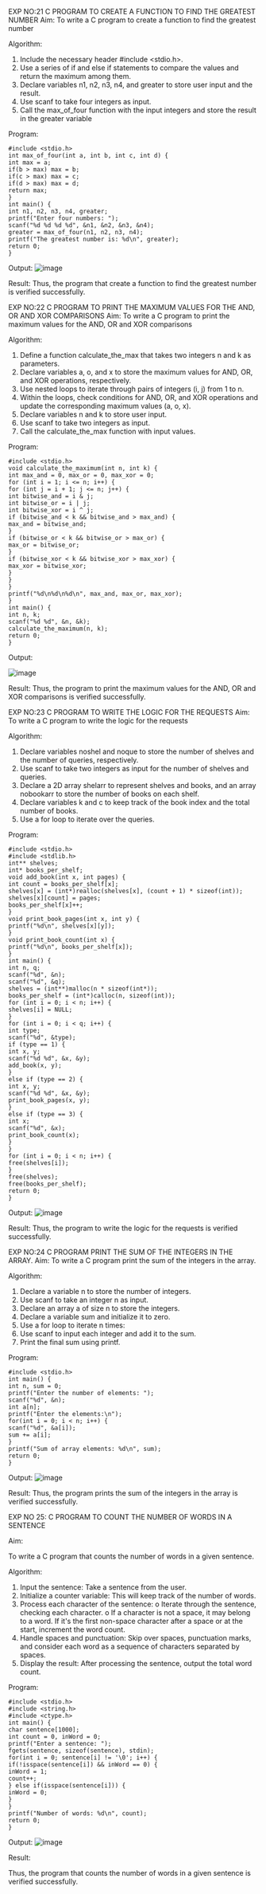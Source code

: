 

EXP NO:21 C PROGRAM TO CREATE A FUNCTION TO FIND THE GREATEST NUMBER
Aim:
To write a C program to create a function to find the greatest number

Algorithm:
1.	Include the necessary header #include <stdio.h>.
2.	Use a series of if and else if statements to compare the values and return the maximum among them.
3.	Declare variables n1, n2, n3, n4, and greater to store user input and the result.
4.	Use scanf to take four integers as input.
5.	Call the max_of_four function with the input integers and store the result in the greater variable
 
Program:
```
#include <stdio.h>
int max_of_four(int a, int b, int c, int d) {
int max = a;
if(b > max) max = b;
if(c > max) max = c;
if(d > max) max = d;
return max;
}
int main() {
int n1, n2, n3, n4, greater;
printf("Enter four numbers: ");
scanf("%d %d %d %d", &n1, &n2, &n3, &n4);
greater = max_of_four(n1, n2, n3, n4);
printf("The greatest number is: %d\n", greater);
return 0;
}
```
Output:
![image](https://github.com/user-attachments/assets/9c403225-dadc-4f98-aaa3-7a454f87b91d)

Result:
Thus, the program  that create a function to find the greatest number is verified successfully.


 
EXP NO:22 C PROGRAM TO PRINT THE MAXIMUM VALUES FOR THE AND, OR AND  XOR COMPARISONS
Aim:
To write a C program to print the maximum values for the AND, OR and XOR comparisons

Algorithm:
1.	Define a function calculate_the_max that takes two integers n and k as parameters.
2.	Declare variables a, o, and x to store the maximum values for AND, OR, and XOR operations, respectively.
3.	Use nested loops to iterate through pairs of integers (i, j) from 1 to n.
4.	Within the loops, check conditions for AND, OR, and XOR operations and update the corresponding maximum values (a, o, x).
5.	Declare variables n and k to store user input.
6.	Use scanf to take two integers as input.
7.	Call the calculate_the_max function with input values.
 
Program:
```
#include <stdio.h>
void calculate_the_maximum(int n, int k) {
int max_and = 0, max_or = 0, max_xor = 0;
for (int i = 1; i <= n; i++) {
for (int j = i + 1; j <= n; j++) {
int bitwise_and = i & j;
int bitwise_or = i | j;
int bitwise_xor = i ^ j;
if (bitwise_and < k && bitwise_and > max_and) {
max_and = bitwise_and;
}
if (bitwise_or < k && bitwise_or > max_or) {
max_or = bitwise_or;
}
if (bitwise_xor < k && bitwise_xor > max_xor) {
max_xor = bitwise_xor;
}
}
}
printf("%d\n%d\n%d\n", max_and, max_or, max_xor);
}
int main() {
int n, k;
scanf("%d %d", &n, &k);
calculate_the_maximum(n, k);
return 0;
}
```
Output:

![image](https://github.com/user-attachments/assets/11efded2-93b7-4134-9b61-980b1fc8173e)


Result:
Thus, the program to print the maximum values for the AND, OR and XOR comparisons
is verified successfully.


 
EXP NO:23 C PROGRAM TO WRITE THE LOGIC FOR THE REQUESTS
Aim:
To write a C program to write the logic for the requests

Algorithm:
1.	Declare variables noshel and noque to store the number of shelves and the number of queries, respectively.
2.	Use scanf to take two integers as input for the number of shelves and queries.
3.	Declare a 2D array shelarr to represent shelves and books, and an array nobookarr to store the number of books on each shelf.
4.	Declare variables k and c to keep track of the book index and the total number of books.
5.	Use a for loop to iterate over the queries.
 
Program:
```
#include <stdio.h>
#include <stdlib.h>
int** shelves;
int* books_per_shelf;
void add_book(int x, int pages) {
int count = books_per_shelf[x];
shelves[x] = (int*)realloc(shelves[x], (count + 1) * sizeof(int));
shelves[x][count] = pages;
books_per_shelf[x]++;
}
void print_book_pages(int x, int y) {
printf("%d\n", shelves[x][y]);
}
void print_book_count(int x) {
printf("%d\n", books_per_shelf[x]);
}
int main() {
int n, q;
scanf("%d", &n);
scanf("%d", &q);
shelves = (int**)malloc(n * sizeof(int*));
books_per_shelf = (int*)calloc(n, sizeof(int));
for (int i = 0; i < n; i++) {
shelves[i] = NULL;
}
for (int i = 0; i < q; i++) {
int type;
scanf("%d", &type);
if (type == 1) {
int x, y;
scanf("%d %d", &x, &y);
add_book(x, y);
}
else if (type == 2) {
int x, y;
scanf("%d %d", &x, &y);
print_book_pages(x, y);
}
else if (type == 3) {
int x;
scanf("%d", &x);
print_book_count(x);
}
}
for (int i = 0; i < n; i++) {
free(shelves[i]);
}
free(shelves);
free(books_per_shelf);
return 0;
}
```
Output:
![image](https://github.com/user-attachments/assets/42e13473-1c5b-4f47-8d22-003714b17d35)


Result:
Thus, the program to write the logic for the requests is verified successfully.


 
EXP NO:24 C PROGRAM PRINT THE SUM OF THE INTEGERS IN THE ARRAY.
Aim:
To write a C program print the sum of the integers in the array.

Algorithm:
1.	Declare a variable n to store the number of integers.
2.	Use scanf to take an integer n as input.
3.	Declare an array a of size n to store the integers.
4.	Declare a variable sum and initialize it to zero.
5.	Use a for loop to iterate n times:
6.	Use scanf to input each integer and add it to the sum.
7.	Print the final sum using printf.



Program:
```
#include <stdio.h>
int main() {
int n, sum = 0;
printf("Enter the number of elements: ");
scanf("%d", &n);
int a[n];
printf("Enter the elements:\n");
for(int i = 0; i < n; i++) {
scanf("%d", &a[i]);
sum += a[i];
}
printf("Sum of array elements: %d\n", sum);
return 0;
}
```
Output:
![image](https://github.com/user-attachments/assets/3b1b9862-eb98-4a2b-9208-9e0bfeb337a9)

 


Result:
Thus, the program prints the sum of the integers in the array is verified successfully.


 
EXP NO 25: C PROGRAM TO COUNT THE NUMBER OF WORDS IN A      SENTENCE



Aim:

To write a C program that counts the number of words in a given sentence.

Algorithm:

1.	Input the sentence: Take a sentence from the user.
2.	Initialize a counter variable: This will keep track of the number of words.
3.	Process each character of the sentence:
o	Iterate through the sentence, checking each character.
o	If a character is not a space, it may belong to a word. If it's the first non-space character after a space or at the start, increment the word count.
4.	Handle spaces and punctuation: Skip over spaces, punctuation marks, and consider each word as a sequence of characters separated by spaces.
5.	Display the result: After processing the sentence, output the total word count.



Program:
```
#include <stdio.h>
#include <string.h>
#include <ctype.h>
int main() {
char sentence[1000];
int count = 0, inWord = 0;
printf("Enter a sentence: ");
fgets(sentence, sizeof(sentence), stdin);
for(int i = 0; sentence[i] != '\0'; i++) {
if(!isspace(sentence[i]) && inWord == 0) {
inWord = 1;
count++;
} else if(isspace(sentence[i])) {
inWord = 0;
}
}
printf("Number of words: %d\n", count);
return 0;
}
```
Output:
![image](https://github.com/user-attachments/assets/62a4c450-8da1-43e6-b8dc-947806e9e4e7)



Result:

Thus, the program that counts the number of words in a given sentence is verified 
successfully.
